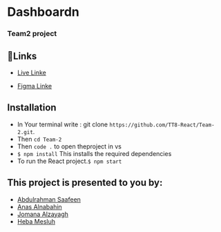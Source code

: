 # Dashboardn 
### Team2 project
## 📌Links
- [Live Linke](https://admin-dashboard-react-app23.netlify.app/)

- [Figma Linke](https://www.figma.com/file/nEDFhVnanFFEYDAbM8Q0ZD/Admin-(Community)?node-id=0%3A1&t=28BFctEaIhynwF36-0)

## Installation
  - In Your terminal write :
    git clone `https://github.com/TT8-React/Team-2.git`.
  - Then `cd Team-2`
  - Then `code .` to open theproject in vs
  - `$ npm install` This installs the required dependencies
  - To run the React project.`$ npm start`  

## This project is presented to you by:
- [Abdulrahman Saafeen](https://github.com/Abood10s)
- [Anas Alnabahin]()
- [Jomana Alzayagh](https://github.com/Jomanahani)
- [Heba Mesluh](https://github.com/hebamesluh1)